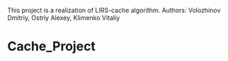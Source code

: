 This project is a realization of LIRS-cache algorithm.
Authors: Volozhinov Dmitriy, Ostriy Alexey, Klimenko Vitaliy
# Cache_Project
